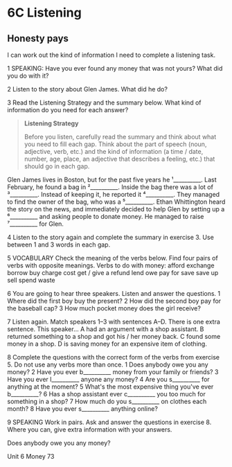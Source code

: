 # 6C Listening

## Honesty pays
I can work out the kind of information I need to complete a listening task.

1 SPEAKING: Have you ever found any money that was not yours? What did you do with it?

2 Listen to the story about Glen James. What did he do?

3 Read the Listening Strategy and the summary below. What kind of information do you need for each answer?

> **Listening Strategy**
> 
> Before you listen, carefully read the summary and think about what you need to fill each gap. Think about the part of speech (noun, adjective, verb, etc.) and the kind of information (a time / date, number, age, place, an adjective that describes a feeling, etc.) that should go in each gap.

Glen James lives in Boston, but for the past five years he ¹__________. Last February, he found a bag in ²__________. Inside the bag there was a lot of ³__________. Instead of keeping it, he reported it ⁴__________. They managed to find the owner of the bag, who was a ⁵__________. Ethan Whittington heard the story on the news, and immediately decided to help Glen by setting up a ⁶__________ and asking people to donate money. He managed to raise ⁷__________ for Glen.

4 Listen to the story again and complete the summary in exercise 3. Use between 1 and 3 words in each gap.

5 VOCABULARY Check the meaning of the verbs below. Find four pairs of verbs with opposite meanings.
Verbs to do with money:   afford   exchange
borrow   buy   charge   cost
get / give a refund   lend   owe   pay for
save   save up   sell   spend   waste

6 You are going to hear three speakers. Listen and answer the questions.
1 Where did the first boy buy the present?
2 How did the second boy pay for the baseball cap?
3 How much pocket money does the girl receive?

7 Listen again. Match speakers 1–3 with sentences A–D. There is one extra sentence.
This speaker...
A had an argument with a shop assistant.
B returned something to a shop and got his / her money back.
C found some money in a shop.
D is saving money for an expensive item of clothing.

8 Complete the questions with the correct form of the verbs from exercise 5. Do not use any verbs more than once.
1 Does anybody owe you any money?
2 Have you ever b__________ money from your family or friends?
3 Have you ever l__________ anyone any money?
4 Are you s__________ for anything at the moment?
5 What's the most expensive thing you've ever b__________?
6 Has a shop assistant ever c__________ you too much for something in a shop?
7 How much do you s__________ on clothes each month?
8 Have you ever s__________ anything online?

9 SPEAKING Work in pairs. Ask and answer the questions in exercise 8. Where you can, give extra information with your answers.

Does anybody owe you any money?

Unit 6 Money 73